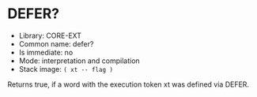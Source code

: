 # DEFER?

- Library: CORE-EXT
- Common name: defer?
- Is immediate: no
- Mode: interpretation and compilation
- Stack image: `( xt -- flag )`

Returns true, if a word with the execution token xt was defined via DEFER.
